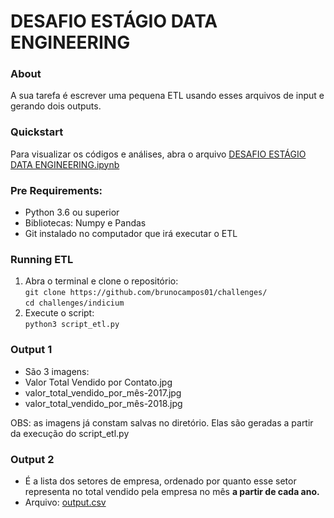 # DESAFIO ESTÁGIO DATA ENGINEERING

### About
A sua tarefa é escrever uma pequena ETL usando esses arquivos de input e gerando dois outputs.

### Quickstart
Para visualizar os códigos e análises, abra o arquivo [DESAFIO ESTÁGIO DATA ENGINEERING.ipynb](https://github.com/brunocampos01/challenges/blob/master/indicium/DESAFIO%20EST%C3%81GIO%20DATA%20ENGINEERING.ipynb) 

### Pre Requirements:
- Python 3.6 ou superior 
- Bibliotecas: Numpy e Pandas
- Git instalado no computador que irá executar o ETL

### Running ETL
1. Abra o terminal e clone o repositório: <br/>
`git clone https://github.com/brunocampos01/challenges/`<br/>
`cd challenges/indicium`
2. Execute o script:<br/>
`python3 script_etl.py`

### Output 1
- São 3 imagens:
 - Valor Total Vendido por Contato.jpg
 - valor_total_vendido_por_mês-2017.jpg
 - valor_total_vendido_por_mês-2018.jpg
 
OBS: as imagens já constam salvas no diretório. Elas são geradas a partir da execução do script_etl.py

### Output 2
- É a lista dos setores de empresa, ordenado por quanto esse setor representa no total vendido pela empresa no mês  **a partir de cada ano.**
- Arquivo: [output.csv](https://github.com/brunocampos01/challenges/blob/master/indicium/output.csv)
